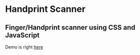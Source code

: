 # Handprint Scanner

## Finger/Handprint scanner using CSS and JavaScript

Demo is right [here](https://mrvandaime.github.io/handprint/)